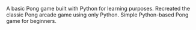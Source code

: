 A basic Pong game built with Python for learning purposes.
Recreated the classic Pong arcade game using only Python.
Simple Python-based Pong game for beginners.
